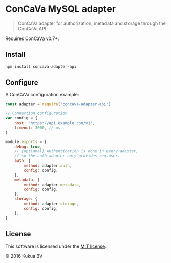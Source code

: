 # ConCaVa MySQL adapter

> ConCaVa adapter for authorization, metadata and storage through the ConCaVa API.

Requires ConCaVa v0.7+.

## Install

```bash
npm install concava-adapter-api
```

## Configure

A ConCaVa configuration example:

```js
const adapter = require('concava-adapter-api')

// Connection configuration
var config = {
	host: 'https://api.example.com/v1',
	timeout: 3000, // ms
}

module.exports = {
	debug: true,
	// [optional] Authentication is done in every adapter,
	// so the auth adapter only provides req.user.
	auth: {
		method: adapter.auth,
		config: config,
	},
	metadata: {
		method: adapter.metadata,
		config: config,
	},
	storage: {
		method: adapter.storage,
		config: config,
	},
}
```

## License

This software is licensed under the [MIT license](https://github.com/kukua/concava-adapter-api/blob/master/LICENSE).

© 2016 Kukua BV
